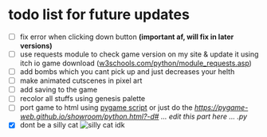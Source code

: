 # todo list for future updates
- [ ] fix error when clicking down button **(important af, will fix in later versions)**
- [ ] use requests module to check game version on my site & update it using itch io game download ([w3schools.com/python/module_requests.asp](https://www.w3schools.com/python/module_requests.asp))
- [ ] add bombs which you cant pick up and just decreases your helth
- [ ] make animated cutscenes in pixel art
- [ ] add saving to the game
- [ ] recolor all stuffs using genesis palette
- [ ] port game to html using [pygame script](https://pygame-web.github.io/wiki/pygame-script/) or just do the _https://pygame-web.github.io/showroom/python.html?-d# ... edit this part here ... .py_
- [x] dont be a silly cat
![silly cat idk](https://i.kym-cdn.com/photos/images/list/002/432/404/e14.jpg)
